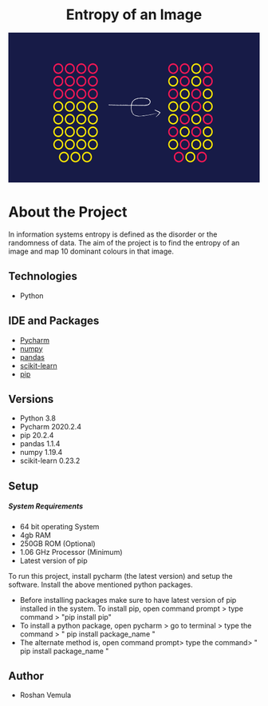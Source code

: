 <h1 align="center">
Entropy of an Image
</h1>
<p align="center">
<img src ="Images/entropy-hero.png" width="2000" height="300">
</p>

# About the Project

In information systems entropy is defined as the disorder or the randomness of data. The aim of the project is to find the entropy of an image and map 10 dominant colours in that image.

## Technologies
* Python

## IDE and Packages 
* [Pycharm](https://www.jetbrains.com/pycharm/download/#section=windows)
* [numpy](https://numpy.org/install/)
* [pandas](https://pandas.pydata.org/pandas-docs/stable/getting_started/install.html)
* [scikit-learn](https://scikit-learn.org/0.16/install.html)
* [pip](https://pypi.org/project/pip/)


## Versions
* Python 3.8
* Pycharm 2020.2.4
* pip 20.2.4
* pandas 1.1.4
* numpy 1.19.4
* scikit-learn 0.23.2


## Setup
##### System Requirements
* 64 bit operating System
* 4gb RAM
* 250GB ROM (Optional)
* 1.06 GHz Processor (Minimum)
* Latest version of pip

To run this project, install pycharm (the latest version) and setup the software. Install the above mentioned python packages. 
* Before installing packages make sure to have latest version of pip installed in the system. To install pip, open command prompt > type command > "pip install pip"
* To install a python package, open pycharm > go to terminal > type the command > " pip install package_name "
* The alternate method is, open command prompt> type the command> " pip install package_name "

## Author
* Roshan Vemula 
